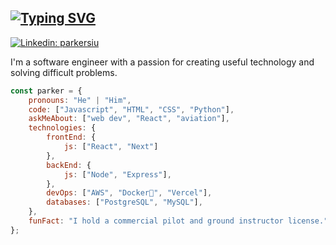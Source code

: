 ## [![Typing SVG](https://readme-typing-svg.demolab.com?font=Roboto&pause=1000&color=1F1F1F&width=435&lines=Hi+%F0%9F%91%8B+I'm+Parker+Siu)](https://git.io/typing-svg)
[![Linkedin: parkersiu](https://img.shields.io/badge/-parkersiu-blue?style=flat-square&logo=Linkedin&logoColor=white&link=https://www.linkedin.com/in/parkersiu/)](https://www.linkedin.com/in/parkersiu/)

I'm a software engineer with a passion for creating useful technology and solving difficult problems.

```javascript
const parker = {
    pronouns: "He" | "Him",
    code: ["Javascript", "HTML", "CSS", "Python"],
    askMeAbout: ["web dev", "React", "aviation"],
    technologies: {
        frontEnd: {
            js: ["React", "Next"]
        },
        backEnd: {
            js: ["Node", "Express"],
        },
        devOps: ["AWS", "Docker🐳", "Vercel"],
        databases: ["PostgreSQL", "MySQL"],
    },
    funFact: "I hold a commercial pilot and ground instructor license."
};
```

